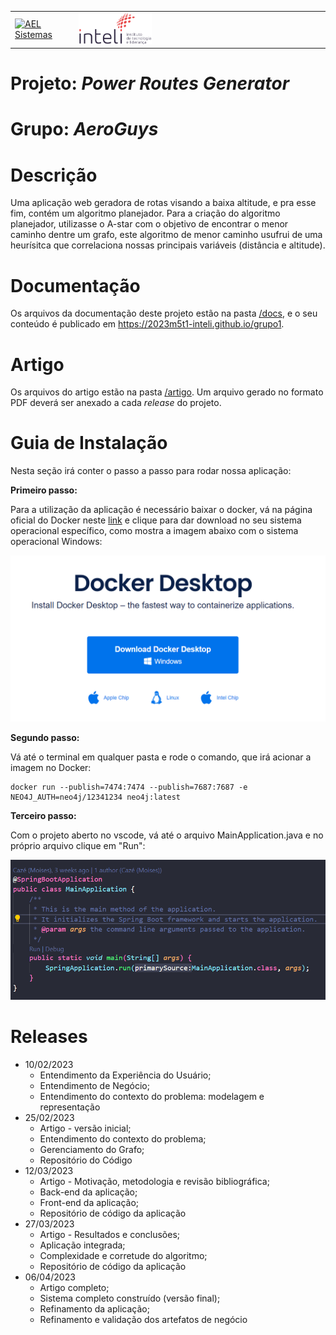 <table>
<tr>
<td>
<a href= "https://ael.com.br/"><img src="https://www.ael.com.br/images/ael.png" alt="AEL Sistemas" border="0" width="70%"></a>
</td>
<td><a href= "https://www.inteli.edu.br/"><img src="./docs/img/inteli-logo.png" alt="Inteli - Instituto de Tecnologia e Liderança" border="0" width="30%"></a>
</td>
</tr>
</table>

# Projeto: *Power Routes Generator*

# Grupo: *AeroGuys*

# Descrição

  Uma aplicação web geradora de rotas visando a baixa altitude, e pra esse fim, contém um algoritmo planejador. Para a criação do algoritmo planejador, utilizasse o A-star com o objetivo de encontrar o menor caminho dentre um grafo, este algoritmo de menor caminho usufrui de uma heurísitca que correlaciona nossas principais variáveis (distância e altitude).


# Documentação

Os arquivos da documentação deste projeto estão na pasta [/docs](/docs), e o seu conteúdo é publicado em https://2023m5t1-inteli.github.io/grupo1.


# Artigo

Os arquivos do artigo estão na pasta [/artigo](/artigo). Um arquivo gerado no formato PDF deverá ser anexado a cada *release* do projeto.

# Guia de Instalação

Nesta seção irá conter o passo a passo para rodar nossa aplicação:

**Primeiro passo:**

Para a utilização da aplicação é necessário baixar o docker, vá na página oficial do Docker neste [link](https://www.docker.com/products/docker-desktop/) e clique para dar download no seu sistema operacional específico, como mostra a imagem abaixo com o sistema operacional Windows:

![imagem do download do Docker](docs/img/docker_download.PNG)

**Segundo passo:**

Vá até o terminal em qualquer pasta e rode o comando, que irá acionar a imagem no Docker:

```
docker run --publish=7474:7474 --publish=7687:7687 -e NEO4J_AUTH=neo4j/12341234 neo4j:latest
```

**Terceiro passo:**

Com o projeto aberto no vscode, vá até o arquivo MainApplication.java e no próprio arquivo clique em "Run":

![imagem de arquivo](docs/img/roda_aplicacao.PNG)
# Releases

* 10/02/2023<br>
  * Entendimento da Experiência do Usuário;<br>
  * Entendimento de Negócio;<br>
  * Entendimento do contexto do problema: modelagem e representação<br>
* 25/02/2023<br>
  * Artigo - versão inicial;<br>
  * Entendimento do contexto do problema;<br>
  * Gerenciamento do Grafo;<br>
  * Repositório do Código<br>
* 12/03/2023<br>
  * Artigo - Motivação, metodologia e revisão bibliográfica;<br>
  * Back-end da aplicação;<br>
  * Front-end da aplicação;<br>
  * Repositório de código da aplicação<br>
* 27/03/2023<br>
  * Artigo - Resultados e conclusões;<br>
  * Aplicação integrada;<br>
  * Complexidade e corretude do algoritmo;<br>
  * Repositório de código da aplicação<br>
* 06/04/2023<br>
  * Artigo completo;<br>
  * Sistema completo construído (versão final);<br>
  * Refinamento da aplicação;<br>
  * Refinamento e validação dos artefatos de negócio<br>


